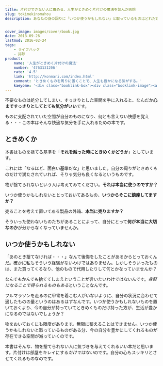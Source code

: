 ```yaml
---
title: 片付けできない人に薦める、人生がときめく片付けの魔法を読んだ感想
slug: tokimekinomahou
description: あなたの身の回りに「いつか使うかもしれない」と取っているものはどれだけありますか？　そんなものばかりで身の回りが埋め尽くされていませんか？　この本を読んで、ときめかないものと別れを告げて、スッキリとした快適な生活を手に入れてみませんか？


cover_image: images/cover/book.jpg
date: 2013-09-26
lastmod: 2016-02-24
tags: 
    - ライフハック
    - 掃除
product:
    name: '人生がときめく片付けの魔法'
    number: '4763131206'
    rate: '4.5'
    link: 'http://konmari.com/index.html'
    comment: 'ときめくものを周りに置くことで、人生も豊かになる気がする。'
    kaeyome: '<div class="booklink-box"><div class="booklink-image"><a href="http://www.amazon.co.jp/exec/obidos/asin/4763131206/illusionspace-22/" rel="nofollow" target="_blank"><img src="http://ecx.images-amazon.com/images/I/4189tfrr0ML._SL160_.jpg" style="border: none;" /></a></div><div class="booklink-info"><div class="booklink-name"><a href="http://www.amazon.co.jp/exec/obidos/asin/4763131206/illusionspace-22/" rel="nofollow" target="_blank">人生がときめく片づけの魔法</a><div class="booklink-powered-date">posted with <a href="http://yomereba.com" rel="nofollow" target="_blank">ヨメレバ</a></div></div><div class="booklink-detail">近藤 麻理恵 サンマーク出版 2010-12-27    </div><div class="booklink-link2"><div class="shoplinkamazon"><a href="http://www.amazon.co.jp/exec/obidos/asin/4763131206/illusionspace-22/" rel="nofollow" target="_blank" title="アマゾン" >Amazonで購入</a></div><div class="shoplinkrakuten"><a href="http://hb.afl.rakuten.co.jp/hgc/11acbc01.369b1bf6.11acbc02.cabf9fe9/?pc=http%3A%2F%2Fbooks.rakuten.co.jp%2Frb%2F6913191%2F%3Fscid%3Daf_ich_link_urltxt%26m%3Dhttp%3A%2F%2Fm.rakuten.co.jp%2Fev%2Fbook%2F" rel="nofollow" target="_blank" title="楽天ブックス" >楽天ブックスで購入</a></div>                  	  <div class="shoplinkkino"><a href="http://ck.jp.ap.valuecommerce.com/servlet/referral?sid=3085416&pid=882196163&vc_url=http%3A%2F%2Fwww.kinokuniya.co.jp%2Ff%2Fdsg-01-9784763131201" target="_blank" title="kino" >紀伊國屋書店で購入<img src="http://ad.jp.ap.valuecommerce.com/servlet/gifbanner?sid=3085416&pid=882196163" height="1" width="1" border="0"></a></div>	  	  	</div></div><div class="booklink-footer"></div></div>'
---
```


不要なものは処分してしまい、すっきりとした空間を手に入れると、なんだか<strong>心まですっきりとしてとても気分がいい</strong>です。

ものに支配されていた空間が自分のものになり、何とも言えない快感を覚える・・・この本はそんな快適な気分を手に入れるための本です。


## ときめくか


本書はものを捨てる基準を「<strong>それを触った時にときめくかどうか</strong>」としています。

これには「なるほど、面白い基準だな」と思いました。自分の周りがときめくものだけで満たされていれば、そりゃ気分も良くなるというものです。

物が捨てられないという人は考えてみてください。<strong>それは本当に使うのですか？</strong>

いつか使うかもしれないととっておいてあるもの、<strong>いつからそこに鎮座してますか？</strong>

売ることを考えて置いてある製品の外箱、<strong>本当に売りますか？</strong>

そういった使わないものたちがあることによって、自分にとって<strong>何が本当に大切なのか</strong>が分からなくなっていませんか。


## いつか使うかもしれない


「あのとき捨てなければ・・・」なんて後悔をしたことがあるからとっておくんだ。確かに私もそういう経験がないわけではありません。しかしそういったものは、また買ってくるなり、他のもので代用したりして何とかなっていませんか？

なんでもかんでも捨ててしまえということが言いたいわけではないんです。<em>身軽になることで得られるものもある</em>ということなんです。

フルマラソンを走るのに甲冑を着こむ人がいないように、自分の状況に合わせて適したものの量というのはあるはずなんです。いつか使うかもしれないものを置いておくより、今の自分が持っていてときめくものだけ持った方が、生活が豊かになるのではないでしょうか？

物をおいておくにも限度があります。無限に蓄えることはできません。いつか使うかもしれないと取っているものがある分、今の自分を豊かにしてくれるものが存在できる空間が減っていくのです。

本書はそんな、物を捨てられない人に気づきを与えてくれるいい本だと思います。片付けは部屋をキレイにする<em>だけではない</em>のです。自分の心もスッキリとさせてくれるものなのです。


  